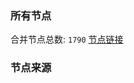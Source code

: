 ### 所有节点
合并节点总数: `1790`
[节点链接](https://raw.githubusercontent.com/rzhy1/11/master/sub/sub_merge_base64.txt)

### 节点来源